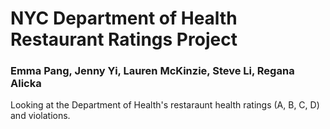 # NYC Department of Health Restaurant Ratings Project
### Emma Pang, Jenny Yi, Lauren McKinzie, Steve Li, Regana Alicka

Looking at the Department of Health's restaraunt health ratings (A, B, C, D) and violations.

